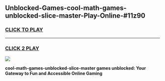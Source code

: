 
## Unblocked-Games-cool-math-games-unblocked-slice-master-Play-Online-#11z90
<h3>
<a href="https://premium.freeplayer.one?title=cool-math-games-unblocked-slice-master&ref=27F">CLICK TO PLAY</a></h3>
<hr>

<h3>
<a href="https://premium.freeplayer.one?title=cool-math-games-unblocked-slice-master&ref=27F">CLICK 2 PLAY</a>
  
</h3>

<a href="https://premium.freeplayer.one?title=cool-math-games-unblocked-slice-master&ref=27F"><img src="https://clearcache.store/games.png"></a>


**cool-math-games-unblocked-slice-master games unblocked: Your Gateway to Fun and Accessible Online Gaming**
